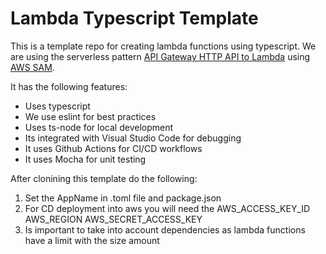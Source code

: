 # Lambda Typescript Template

This is a template repo for creating lambda functions using typescript. We are using the serverless pattern [API Gateway HTTP API to Lambda](https://serverlessland.com/patterns/apigw-lambda) using [AWS SAM](https://aws.amazon.com/es/serverless/sam/).

 It has the following features:

 * Uses typescript 
 * We use eslint for best practices
 * Uses ts-node for local development
 * Its integrated with Visual Studio Code for debugging 
 * It uses Github Actions for CI/CD workflows
 * It uses Mocha for unit testing

 After clonining this template do the following: 

 1. Set the AppName in .toml file and package.json
 2. For CD deployment into aws you will need the AWS_ACCESS_KEY_ID AWS_REGION AWS_SECRET_ACCESS_KEY
 3. Is important to take into account dependencies as lambda functions have a limit with the size amount